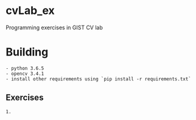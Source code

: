 # cvLab_ex

Programming exercises in GIST CV lab



# Building

    - python 3.6.5
    - opencv 3.4.1
    - install other requirements using `pip install -r requirements.txt`
    
## Exercises
    
    1. 